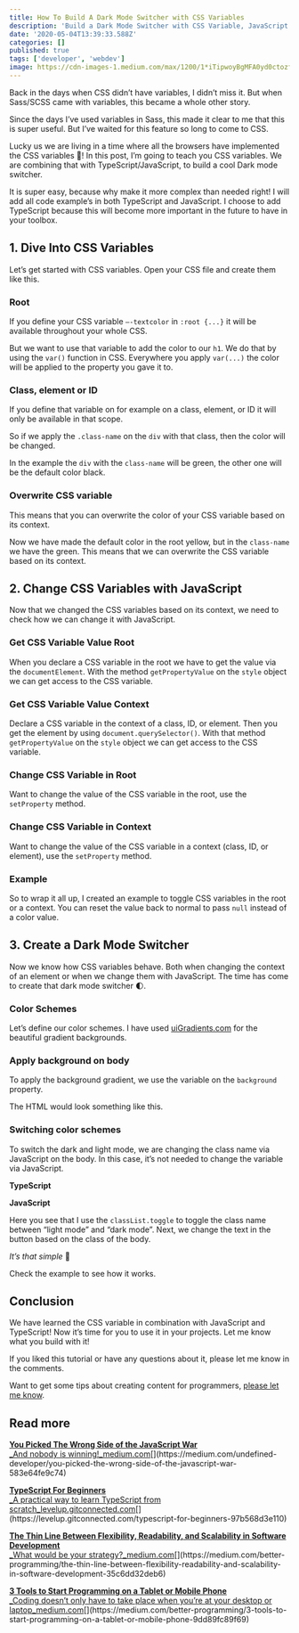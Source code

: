 ```yaml
---
title: How To Build A Dark Mode Switcher with CSS Variables
description: 'Build a Dark Mode Switcher with CSS Variable, JavaScript and TypeScript'
date: '2020-05-04T13:39:33.588Z'
categories: []
published: true
tags: ['developer', 'webdev']
image: https://cdn-images-1.medium.com/max/1200/1*iTipwoyBgMFA0yd0ctozfg.png
---
```


Back in the days when CSS didn’t have variables, I didn’t miss it. But when Sass/SCSS came with variables, this became a whole other story.

Since the days I’ve used variables in Sass, this made it clear to me that this is super useful. But I’ve waited for this feature so long to come to CSS.

Lucky us we are living in a time where all the browsers have implemented the CSS variables 🙌! In this post, I’m going to teach you CSS variables. We are combining that with TypeScript/JavaScript, to build a cool Dark mode switcher.

It is super easy, because why make it more complex than needed right! I will add all code example’s in both TypeScript and JavaScript. I choose to add TypeScript because this will become more important in the future to have in your toolbox.

## 1\. Dive Into CSS Variables

Let’s get started with CSS variables. Open your CSS file and create them like this.

### Root

If you define your CSS variable `—-textcolor` in `:root {...}` it will be available throughout your whole CSS.

But we want to use that variable to add the color to our `h1`. We do that by using the `var()` function in CSS. Everywhere you apply `var(...)` the color will be applied to the property you gave it to.

### Class, element or ID

If you define that variable on for example on a class, element, or ID it will only be available in that scope.

So if we apply the `.class-name` on the `div` with that class, then the color will be changed.

In the example the `div` with the `class-name` will be green, the other one will be the default color black.

### Overwrite CSS variable

This means that you can overwrite the color of your CSS variable based on its context.

Now we have made the default color in the root yellow, but in the `class-name` we have the green. This means that we can overwrite the CSS variable based on its context.

## 2\. Change CSS Variables with JavaScript

Now that we changed the CSS variables based on its context, we need to check how we can change it with JavaScript.

### Get CSS Variable Value Root

When you declare a CSS variable in the root we have to get the value via the `documentElement`. With the method `getPropertyValue` on the `style` object we can get access to the CSS variable.

### Get CSS Variable Value Context

Declare a CSS variable in the context of a class, ID, or element. Then you get the element by using `document.querySelector()`. With that method `getPropertyValue` on the `style` object we can get access to the CSS variable.

### Change CSS Variable in Root

Want to change the value of the CSS variable in the root, use the `setProperty` method.

### Change CSS Variable in Context

Want to change the value of the CSS variable in a context (class, ID, or element), use the `setProperty` method.

### Example

So to wrap it all up, I created an example to toggle CSS variables in the root or a context. You can reset the value back to normal to pass `null` instead of a color value.

## 3\. Create a Dark Mode Switcher

Now we know how CSS variables behave. Both when changing the context of an element or when we change them with JavaScript. The time has come to create that dark mode switcher 🌓.

### Color Schemes

Let’s define our color schemes. I have used [uiGradients.com](https://uigradients.com/) for the beautiful gradient backgrounds.

### Apply background on body

To apply the background gradient, we use the variable on the `background` property.

The HTML would look something like this.

### Switching color schemes

To switch the dark and light mode, we are changing the class name via JavaScript on the body. In this case, it’s not needed to change the variable via JavaScript.

**TypeScript**

**JavaScript**

Here you see that I use the `classList.toggle` to toggle the class name between “light mode” and “dark mode”. Next, we change the text in the button based on the class of the body.

_It’s that simple_ 🤗

Check the example to see how it works.

## Conclusion

We have learned the CSS variable in combination with JavaScript and TypeScript! Now it’s time for you to use it in your projects. Let me know what you build with it!

If you liked this tutorial or have any questions about it, please let me know in the comments.

Want to get some tips about creating content for programmers, [please let me know](https://mailchi.mp/239d4f7b0d9d/programming-content-creator).

## Read more

[**You Picked The Wrong Side of the JavaScript War**  
_And nobody is winning!_medium.com](https://medium.com/undefined-developer/you-picked-the-wrong-side-of-the-javascript-war-583e64fe9c74 "https://medium.com/undefined-developer/you-picked-the-wrong-side-of-the-javascript-war-583e64fe9c74")[](https://medium.com/undefined-developer/you-picked-the-wrong-side-of-the-javascript-war-583e64fe9c74)

[**TypeScript For Beginners**  
_A practical way to learn TypeScript from scratch_levelup.gitconnected.com](https://levelup.gitconnected.com/typescript-for-beginners-97b568d3e110 "https://levelup.gitconnected.com/typescript-for-beginners-97b568d3e110")[](https://levelup.gitconnected.com/typescript-for-beginners-97b568d3e110)

[**The Thin Line Between Flexibility, Readability, and Scalability in Software Development**  
_What would be your strategy?_medium.com](https://medium.com/better-programming/the-thin-line-between-flexibility-readability-and-scalability-in-software-development-35c6dd32deb6 "https://medium.com/better-programming/the-thin-line-between-flexibility-readability-and-scalability-in-software-development-35c6dd32deb6")[](https://medium.com/better-programming/the-thin-line-between-flexibility-readability-and-scalability-in-software-development-35c6dd32deb6)

[**3 Tools to Start Programming on a Tablet or Mobile Phone**  
_Coding doesn’t only have to take place when you’re at your desktop or laptop_medium.com](https://medium.com/better-programming/3-tools-to-start-programming-on-a-tablet-or-mobile-phone-9dd89fc89f69 "https://medium.com/better-programming/3-tools-to-start-programming-on-a-tablet-or-mobile-phone-9dd89fc89f69")[](https://medium.com/better-programming/3-tools-to-start-programming-on-a-tablet-or-mobile-phone-9dd89fc89f69)